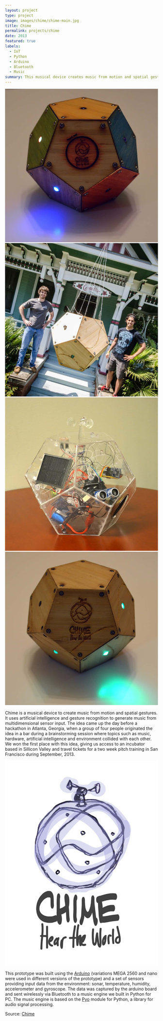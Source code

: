 ```yaml
---
layout: project
type: project
image: images/chime/chime-main.jpg
title: Chime
permalink: projects/chime
date: 2013
featured: true
labels:
  - IoT
  - Python
  - Arduino
  - Bluetooth
  - Music
summary: This musical device creates music from motion and spatial gestures. Chime takes inputs from different physical variables via an accelerometer, gyroscope, microphone, temperature and humidity sensors. Variations in these inputs are used to generate music.
---
```

<div class="ui small rounded images">
  <img class="ui image zoom" src="../images/chime/chime-color.jpg">
  <img class="ui image zoom" src="../images/chime/chime-hackerhouse.jpg">
  <img class="ui image zoom" src="../images/chime/chime-internals.jpg">
  <img class="ui image zoom" src="../images/chime/chime-wood.jpg">
</div>

<p class="pjustify">Chime is a musical device to create music from motion and spatial gestures. It uses artificial intelligence and gesture recognition to generate music from multidimensional sensor input. The idea came up the day before a hackathon in Atlanta, Georgia, when a group of four people originated the idea in a bar during a brainstorming session where topics such as music, hardware, artificial intelligence and environment collided with each other. We won the first place with this idea, giving us access to an incubator based in Sillicon Valley and travel tickets for a two week pitch training in San Francisco during September, 2013.</p>

<img class="ui medium right floated rounded image chime zoom medium-amp1_3" src="../images/chime/chime-logo.jpg">

<p class="pjustify">This prototype was built using the <a class="hlink" href="https://www.arduino.cc/">Arduino</a> (variations MEGA 2560 and nano were used in different versions of the prototype) and a set of sensors providing input data from the environment: sonar, temperature, humidity, accelerometer and gyroscope. The data was captured by the arduino board and sent wirelessly via Bluetooth to a music engine we built in Python for PC. The music engine is based on the <a class="hlink" href="https://github.com/belangeo/pyo">Pyo</a> module for Python, a library for audio signal processing.</p>

<p class="pjustify">Source: <a class="hlink" href="https://github.com/juandarr/chime"><i class="large github icon"></i>Chime</a></p>